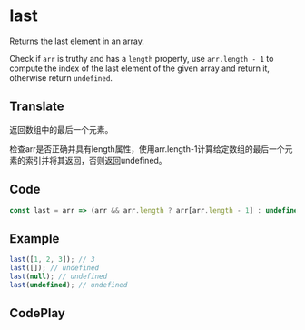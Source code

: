 # last

Returns the last element in an array.

Check if `arr` is truthy and has a `length` property, use `arr.length - 1` to compute the index of the last element of the given array and return it, otherwise return `undefined`.

## Translate

返回数组中的最后一个元素。

检查arr是否正确并具有length属性，使用arr.length-1计算给定数组的最后一个元素的索引并将其返回，否则返回undefined。

## Code

```js
const last = arr => (arr && arr.length ? arr[arr.length - 1] : undefined);
```

## Example

```js
last([1, 2, 3]); // 3
last([]); // undefined
last(null); // undefined
last(undefined); // undefined
```

## CodePlay

<template>
  <code-play codeplay-id="" />
</template>
